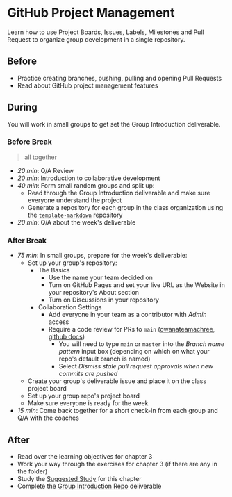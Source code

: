 # GitHub Project Management

Learn how to use Project Boards, Issues, Labels, Milestones and Pull Request to
organize group development in a single repository.

## Before

- Practice creating branches, pushing, pulling and opening Pull Requests
- Read about GitHub project management features

## During

You will work in small groups to get set the Group Introduction deliverable.

### Before Break

> all together

- _20 min_: Q/A Review
- _20 min_: Introduction to collaborative development
- _40 min_: Form small random groups and split up:
  - Read through the Group Introduction deliverable and make sure everyone
    understand the project
  - Generate a repository for each group in the class organization using the
    [`template-markdown`](https://github.com/HackYourFutureBelgium/template-markdown)
    repository
- _20 min_: Q/A about the week's deliverable

### After Break

- _75 min_: In small groups, prepare for the week's deliverable:
  - Set up your group's repository:
    - The Basics
      - Use the name your team decided on
      - Turn on GitHub Pages and set your live URL as the Website in your
        repository's About section
      - Turn on Discussions in your repository
    - Collaboration Settings
      - Add everyone in your team as a contributor with _Admin_ access
      - Require a code review for PRs to `main`
        ([owanateamachree](https://owanateamachree.medium.com/how-to-protect-the-master-branch-on-github-ab85e9b6b03),
        [github docs](https://docs.github.com/en/github/collaborating-with-issues-and-pull-requests/approving-a-pull-request-with-required-reviews))
        - You will need to type `main` or `master` into the _Branch name
          pattern_ input box (depending on which on what your repo's default
          branch is named)
        - Select _Dismiss stale pull request approvals when new commits are
          pushed_
  - Create your group's deliverable issue and place it on the class project
    board
  - Set up your group repo's project board
  - Make sure everyone is ready for the week
- _15 min_: Come back together for a short check-in from each group and Q/A with
  the coaches

## After

- Read over the learning objectives for chapter 3
- Work your way through the exercises for chapter 3 (if there are any in the
  folder)
- Study the [Suggested Study](../suggested-study.md) for this chapter
- Complete the
  [Group Introduction Repo](../deliverables/group-introduction-repo.md)
  deliverable
